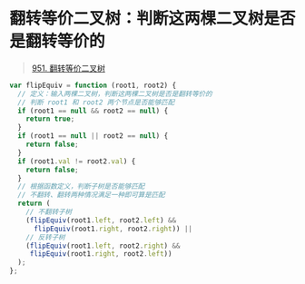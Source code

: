 
# 翻转等价二叉树：判断这两棵二叉树是否是翻转等价的


>  [951. 翻转等价二叉树](https://leetcode.cn/problems/flip-equivalent-binary-trees/)


```javascript
var flipEquiv = function (root1, root2) {
  // 定义：输入两棵二叉树，判断这两棵二叉树是否是翻转等价的
  // 判断 root1 和 root2 两个节点是否能够匹配
  if (root1 == null && root2 == null) {
    return true;
  }
  if (root1 == null || root2 == null) {
    return false;
  }
  if (root1.val != root2.val) {
    return false;
  }
  // 根据函数定义，判断子树是否能够匹配
  // 不翻转、翻转两种情况满足一种即可算是匹配
  return (
    // 不翻转子树
    (flipEquiv(root1.left, root2.left) &&
      flipEquiv(root1.right, root2.right)) ||
    // 反转子树
    (flipEquiv(root1.left, root2.right) &&
     flipEquiv(root1.right, root2.left))
  );
};
```